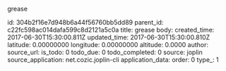 grease



id: 304b2f16e7d948b6a44f56760bb5dd89
parent_id: c22fc598ac014dafa599c8d2121a5c0a
title: grease
body: 
created_time: 2017-06-30T15:30:00.811Z
updated_time: 2017-06-30T15:30:00.810Z
latitude: 0.00000000
longitude: 0.00000000
altitude: 0.0000
author: 
source_url: 
is_todo: 0
todo_due: 0
todo_completed: 0
source: joplin
source_application: net.cozic.joplin-cli
application_data: 
order: 0
type_: 1